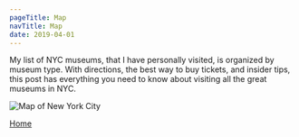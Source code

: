```yaml
---
pageTitle: Map
navTitle: Map
date: 2019-04-01
---
```


My list of NYC museums, that I have personally visited, is organized by museum type. With directions, the best way to buy tickets, and insider tips, this post has everything you need to know about visiting all the great museums in NYC. 

![Map of New York City](/img/map.jpg)


[Home](/)